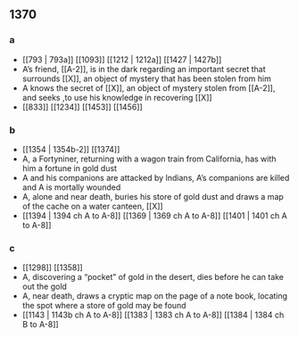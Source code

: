 ## 1370
### a
- [[793 | 793a]] [[1093]] [[1212 | 1212a]] [[1427 | 1427b]] 
- A’s friend, [[A-2]], is in the dark regarding an important secret that surrounds [[X]], an object of mystery that has been stolen from him
- A knows the secret of [[X]], an object of mystery stolen from [[A-2]], and seeks ,to use his knowledge in recovering [[X]]
- [[833]] [[1234]] [[1453]] [[1456]] 

### b
- [[1354 | 1354b-2]] [[1374]] 
- A, a Fortyniner, returning with a wagon train from California, has with him a fortune in gold dust
- A and his companions are attacked by Indians, A’s companions are killed and A is mortally wounded
- A, alone and near death, buries his store of gold dust and draws a map of the cache on a water canteen, [[X]]
- [[1394 | 1394 ch A to A-8]] [[1369 | 1369 ch A to A-8]] [[1401 | 1401 ch A to A-8]] 

### c
- [[1298]] [[1358]] 
- A, discovering a “pocket” of gold in the desert, dies before he can take out the gold
- A, near death, draws a cryptic map on the page of a note book, locating the spot where a store of gold may be found
- [[1143 | 1143b ch A to A-8]] [[1383 | 1383 ch A to A-8]] [[1384 | 1384 ch B to A-8]] 

